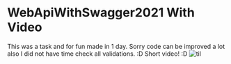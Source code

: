 # WebApiWithSwagger2021 With Video
This was a task and for fun made in 1 day. 
Sorry code can be improved a lot also I did not have time check all validations. :D
Short video! :D
![til](https://github.com/mariusdas/WebApiWithSwagger2021/blob/master/ApiServerVideo.gif)